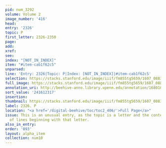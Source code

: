 ```yaml
---
pid: num_3292
volume: Volume 2
image_number: '416'
head:
entry: '2326'
topic: P
first_letter: 2326-2350
page:
add:
xref:
see:
index: "[NOT_IN_INDEX]"
item: "#item-cab1f62c5"
unparsed:
line: 'Entry: 2326|Topic: P|Index: [NOT_IN_INDEX]|#item-cab1f62c5'
selection: https://stacks.stanford.edu/image/iiif/fm855tg5659/1607_0883/690,2317,2737,582/full/0/default.jpg
full_image: https://stacks.stanford.edu/image/iiif/fm855tg5659/1607_0883/full/full/0/default.jpg
annotation_uri: http://beehive-anno.library.upenn.edu/annotation/1680100271510
sort_value: '241612317'
insertion:
thumbnail: https://stacks.stanford.edu/image/iiif/fm855tg5659/1607_0883/690,2317,600,180/250,/0/default.jpg
label: 2326. P
location: "<a href='/digital-beehive/toc/toc2_406/'>Full Page</a>"
issue: This is an unusual entry, as the topic is a letter and the content is a list
  of lines beginning with that letter.
also_in_entry:
order: '093'
layout: alpha_item
collection: num10
---
```

